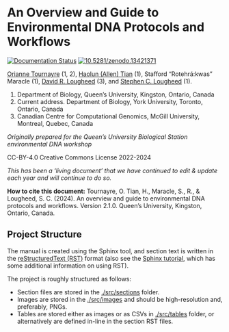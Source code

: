 # An Overview and Guide to Environmental DNA Protocols and Workflows

[![Documentation Status](https://readthedocs.org/projects/edna-manual/badge/?version=stable)](https://edna-manual.readthedocs.io/en/stable/?badge=stable)
[![10.5281/zenodo.13421371](https://zenodo.org/badge/DOI/10.5281/zenodo.13421371.svg)](https://doi.org/10.5281/zenodo.13421371)

[Orianne Tournayre](https://oriannetournayre.wixsite.com/website) (1, 2), 
[Haolun (Allen) Tian](https://allensgallery.ca/) (1), 
Stafford “Rotehrá:kwas” Maracle (1),
[David R. Lougheed](https://dlougheed.com/) (3),
and [Stephen C. Lougheed](https://sclougheed.ca/) (1).

1. Department of Biology, Queen’s University, Kingston, Ontario, Canada
2. Current address. Department of Biology, York University, Toronto, Ontario, Canada
3. Canadian Centre for Computational Genomics, McGill University, Montreal, Quebec, Canada


*Originally prepared for the Queen’s University Biological Station environmental
DNA workshop*

CC-BY-4.0 Creative Commons License 2022-2024

*This has been a ‘living document’ that we have continued to edit & update each year and will continue to do so.*

**How to cite this document:** Tournayre, O. Tian, H., Maracle, S., R., & Lougheed, S. C. (2024). An overview and guide 
to environmental DNA protocols and workflows. Version 2.1.0. Queen’s University, Kingston, Ontario, Canada.


## Project Structure

The manual is created using the Sphinx tool, and section text is written in the 
[reStructuredText (RST)](https://docutils.sourceforge.io/docs/user/rst/quickref.html) format (also see the 
[Sphinx tutorial](https://sphinx-tutorial.readthedocs.io/), which has some additional information on using RST).

The project is roughly structured as follows:

* Section files are stored in the [./src/sections](./src/sections) folder. 
* Images are stored in the [./src/images](./src/images) and should be high-resolution and, preferably, PNGs.
* Tables are stored either as images or as CSVs in [./src/tables](./src/tables) folder, or alternatively are defined 
  in-line in the section RST files.
